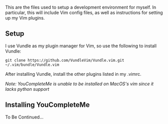 This are the files used to setup a development environment for myself.
In particular, this will include Vim config files, as well as instructions
for setting up my Vim plugins.

## Setup ##

I use Vundle as my plugin manager for Vim, so use the following to install
Vundle:

```git clone https://github.com/VundleVim/Vundle.vim.git ~/.vim/bundle/Vundle.vim```

After installing Vundle, install the other plugins listed in my .vimrc.

*Note: YouCompleteMe is unable to be installed on MacOS's vim since it lacks
python support*

## Installing YouCompleteMe ##

To Be Continued...
